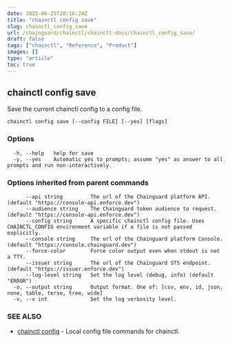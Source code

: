 ```yaml
---
date: 2025-06-25T20:16:24Z
title: "chainctl config save"
slug: chainctl_config_save
url: /chainguard/chainctl/chainctl-docs/chainctl_config_save/
draft: false
tags: ["chainctl", "Reference", "Product"]
images: []
type: "article"
toc: true
---
```

## chainctl config save

Save the current chainctl config to a config file.

```
chainctl config save [--config FILE] [--yes] [flags]
```

### Options

```
  -h, --help   help for save
  -y, --yes    Automatic yes to prompts; assume "yes" as answer to all prompts and run non-interactively.
```

### Options inherited from parent commands

```
      --api string         The url of the Chainguard platform API. (default "https://console-api.enforce.dev")
      --audience string    The Chainguard token audience to request. (default "https://console-api.enforce.dev")
      --config string      A specific chainctl config file. Uses CHAINCTL_CONFIG environment variable if a file is not passed explicitly.
      --console string     The url of the Chainguard platform Console. (default "https://console.chainguard.dev")
      --force-color        Force color output even when stdout is not a TTY.
      --issuer string      The url of the Chainguard STS endpoint. (default "https://issuer.enforce.dev")
      --log-level string   Set the log level (debug, info) (default "ERROR")
  -o, --output string      Output format. One of: [csv, env, id, json, none, table, terse, tree, wide]
  -v, --v int              Set the log verbosity level.
```

### SEE ALSO

* [chainctl config](/chainguard/chainctl/chainctl-docs/chainctl_config/)	 - Local config file commands for chainctl.

